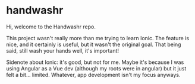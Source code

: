 # handwashr

Hi, welcome to the Handwashr repo.

This project wasn't really more than me trying to learn Ionic. The feature is nice, and it certainly is useful, but it wasn't the original goal. That being said, still wash your hands well, it's important!

Sidenote about Ionic: it's good, but not for me. Maybe it's because I was using Angular as a Vue dev (although my roots were in angular) but it just felt a bit... limited. Whatever, app development isn't my focus anyways.

